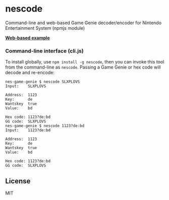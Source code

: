 # nescode

Command-line and web-based Game Genie decoder/encoder for Nintendo Entertainment System (npmjs module)

**[Web-based example](https://satoshinm.github.io/nescode/)**

### Command-line interface (cli.js)

To install globally, use `npm install -g nescode`, then you can invoke this tool from
the command-line as `nescode`. Passing a Game Genie or hex code will decode and re-encode:

    nes-game-genie $ nescode SLXPLOVS
    Input:    SLXPLOVS

    Address:  1123
    Key:      de
    Wantskey  true
    Value:    bd

    Hex code: 1123?de:bd
    GG code:  SLXPLOVS
    nes-game-genie $ nescode 1123?de:bd
    Input:    1123?de:bd

    Address:  1123
    Key:      de
    Wantskey  true
    Value:    bd

    Hex code: 1123?de:bd
    GG code:  SLXPLOVS

## License

MIT
